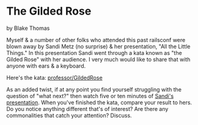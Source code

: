 # The Gilded Rose
by Blake Thomas

Myself & a number of other folks who attended this past railsconf were blown away by Sandi Metz (no surprise) & her presentation, "All the Little Things." In this presentation Sandi went through a kata known as "the Gilded Rose" with her audience. I very much would like to share that with anyone with ears & a keyboard.

Here's the kata: [professor/GildedRose](https://github.com/professor/GildedRose)

As an added twist, if at any point you find yourself struggling with the question of "what next?" then watch five or ten minutes of [Sandi's presentation](http://www.confreaks.com/videos/3412-roa2014-all-the-little-things). When you've finished the kata, compare your result to hers. Do you notice anything different that's of interest? Are there any commonalities that catch your attention? Discuss.
